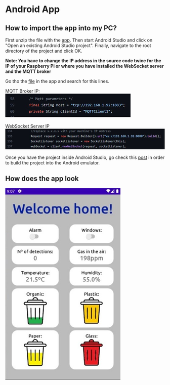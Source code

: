 # Android App

## How to import the app into my PC?

First unzip the file with the [app](./myIoTApp2.zip). Then start Android Studio and click on "Open an existing Android Studio project". Finally, navigate to the root directory of the project and click OK.

**Note: You have to change the IP address in the source code twice for the IP of your Raspberry Pi or where you have installed the WebSocket server and the MQTT broker**

Go tho the [file](./myIoTApp2/app/src/main/java/dte/masteriot/mdp/myiotapp2/MainActivity.java) in the app and search for this lines.

MQTT Broker IP:<br>
![MQTTBrokerIP](../Docs/img/mqttBrokerIP.jpg)
<br><br>
WebSocket Server IP<br>
![WebSocketServerIP](../Docs/img/WebSocketServerIP.jpg)

Once you have the project inside Android Studio, go check this [post](https://realm.io/building-android-app/) in order to build the project into the Android emulator.

## How does the app look

![My Image](../Docs/img/androidApp0.jpg)